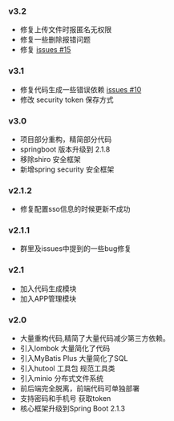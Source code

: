 ### v3.2
- 修复上传文件时报匿名无权限
- 修复一些删除报错问题
- 修复  [issues #15](https://github.com/yzcheng90/X-SpringBoot/issues/15)

### v3.1
- 修复代码生成一些错误依赖 [issues #10](https://github.com/yzcheng90/X-SpringBoot/issues/10)
- 修改 security token 保存方式 

### v3.0
- 项目部分重构，精简部分代码
- springboot 版本升级到 2.1.8
- 移除shiro 安全框架
- 新增spring security 安全框架

### v2.1.2
- 修复配置sso信息的时候更新不成功

### v2.1.1
- 群里及issues中提到的一些bug修复

### v2.1 
- 加入代码生成模块
- 加入APP管理模块

### v2.0 
- 大量重构代码,精简了大量代码减少第三方依赖。
- 引入lombok 大量简化了代码
- 引入MyBatis Plus 大量简化了SQL
- 引入hutool 工具包 规范工具类
- 引入minio 分布式文件系统
- 前后端完全脱离，前端代码可单独部署
- 支持密码和手机号 获取token
- 核心框架升级到Spring Boot 2.1.3
